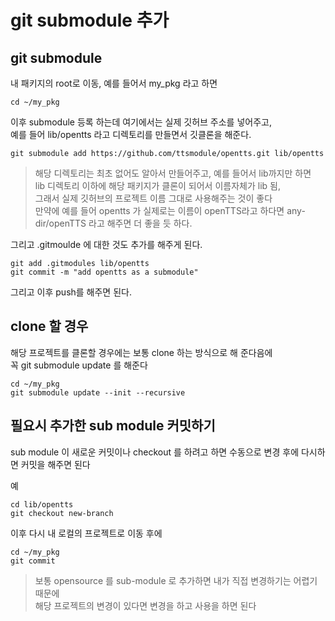 # git submodule 추가
## git submodule
내 패키지의 root로 이동, 예를 들어서 my_pkg 라고 하면  
```
cd ~/my_pkg
```

이후 submodule 등록 하는데 여기에서는 실제 깃허브 주소를 넣어주고,   
예를 들어 lib/opentts 라고 디렉토리를 만들면서 깃클론을 해준다.  
```
git submodule add https://github.com/ttsmodule/opentts.git lib/opentts
```
> 해당 디렉토리는 최초 없어도 알아서 만들어주고, 예를 들어서 lib까지만 하면   
lib 디렉토리 이하에 해당 패키지가 클론이 되어서 이름자체가 lib 됨,   
그래서 실제 깃허브의 프로젝트 이름 그대로 사용해주는 것이 좋다   
만약에 예를 들어 opentts 가 실제로는 이름이 openTTS라고 하다면 any-dir/openTTS 라고 해주면 더 좋을 듯 하다.  

그리고 .gitmoulde 에 대한 것도 추가를 해주게 된다.  
```
git add .gitmodules lib/opentts
git commit -m "add opentts as a submodule"
```

그리고 이후 push를 해주면 된다. 

## clone 할 경우
해당 프로젝트를 클론할 경우에는 보통 clone 하는 방식으로 해 준다음에  
꼭 git submodule update 를 해준다 

```
cd ~/my_pkg
git submodule update --init --recursive
```

## 필요시 추가한 sub module 커밋하기  
sub module 이 새로운 커밋이나 checkout 를 하려고 하면 수동으로 변경 후에 다시하면 커밋을 해주면 된다  

예  
```
cd lib/opentts
git checkout new-branch
```
이후 다시 내 로컬의 프로젝트로 이동 후에   
```
cd ~/my_pkg
git commit
```

> 보통 opensource 를 sub-module 로 추가하면 내가 직접 변경하기는 어렵기 때문에   
해당 프로젝트의 변경이 있다면 변경을 하고 사용을 하면 된다  


